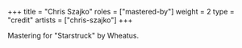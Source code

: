 +++
title = "Chris Szajko"
roles = ["mastered-by"]
weight = 2
type = "credit"
artists = ["chris-szajko"]
+++

Mastering for "Starstruck" by Wheatus.
